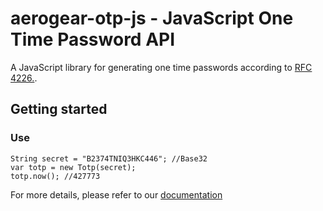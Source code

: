 # aerogear-otp-js - JavaScript One Time Password API

A JavaScript library for generating one time passwords according to [RFC 4226.](http://tools.ietf.org/html/rfc4226). 

## Getting started

### Use

	String secret = "B2374TNIQ3HKC446"; //Base32
	var totp = new Totp(secret);
	totp.now(); //427773


For more details, please refer to our [documentation](http://aerogear.org/docs/specs/aerogear-security-otp/)